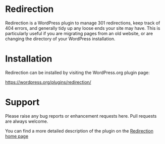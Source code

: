 Redirection
===========

Redirection is a WordPress plugin to manage 301 redirections, keep track of 404 errors, and generally tidy up any loose ends your site may have. This is particularly useful if you are migrating pages from an old website, or are changing the directory of your WordPress installation.

Installation
============
Redirection can be installed by visiting the WordPress.org plugin page:

https://wordpress.org/plugins/redirection/

Support
=======
Please raise any bug reports or enhancement requests here. Pull requests are always welcome.

You can find a more detailed description of the plugin on the [Redirection home page](http://urbangiraffe.com/plugins/redirection/)
